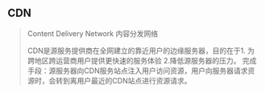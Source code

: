 ## CDN

> Content Delivery Network   内容分发网络
>
> CDN是源服务提供商在全网建立的靠近用户的边缘服务器，目的在于1. 为跨地区跨运营商用户提供更快速的服务体验 2.降低源服务器的压力。   完成手段：源服务器向CDN服务站点注入用户访问资源，用户向服务器请求资源时，会转到离用户最近的CDN站点进行资源请求。